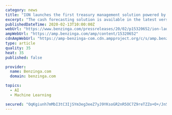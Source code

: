 ```yaml
---
category: news
title: "ION launches the first treasury management solution powered by machine learning"
excerpt: "The cash forecasting solution is available in the latest versions of ION Treasury's award-winning ITS and Reval products ION, the largest global provider of trading, analytics, and risk management solutions for capital markets,"
publishedDateTime: 2020-02-13T10:00:00Z
webUrl: "https://www.benzinga.com/pressreleases/20/02/p15320652/ion-launches-the-first-treasury-management-solution-powered-by-machine-learning"
ampWebUrl: "https://amp.benzinga.com/amp/content/15320652"
cdnAmpWebUrl: "https://amp-benzinga-com.cdn.ampproject.org/c/s/amp.benzinga.com/amp/content/15320652"
type: article
quality: 35
heat: 35
published: false

provider:
  name: Benzinga.com
  domain: benzinga.com

topics:
  - AI
  - Machine Learning

secured: "OqKgiunh7mMbI3tC3IjSYm3eg3eeZ7yJ9YKsoGR2nR5OC7Z9reTZZo+O+/JnSnc6UZkrwY1/GeoHC0LNPVZuC8ucp5xi0IdTnaTnNc4gO/EoU6+0ODKeC70UMacBX0mTFZP4lbXLb8WcXNNMc/MzMmxGtliqCtlF0FjDJvFQ/Smu5sRVDsEvP6tEexBc7/hm8iCJ35a4baIe3buk0VHUktgz7S7jIqpx+QIw3mVZ+KB5s1MlUIswk/4nboX7BseiP98stFoEZlCwCriRzaSOLeDt5DSQhpaYAVb56YoHHIIZ9cB2y9e6zPLLC59IbDRQ;cJRj/rGzk8cRi9Rmz8MDMg=="
---
```


